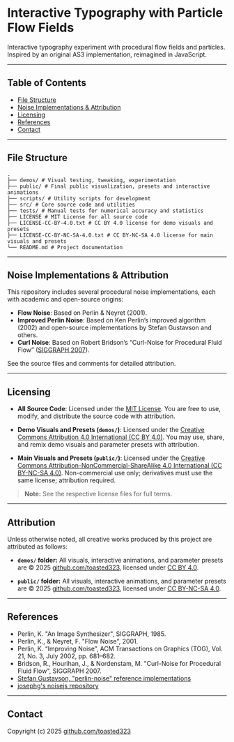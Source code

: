 # Interactive Typography with Particle Flow Fields

Interactive typography experiment with procedural flow fields and particles.
Inspired by an original AS3 implementation, reimagined in JavaScript.

---

## Table of Contents

- [File Structure](#file-structure)
- [Noise Implementations & Attribution](#noise-implementations--attribution)
- [Licensing](#licensing)
- [References](#references)
- [Contact](#contact)

---

## File Structure

```
.
├── demos/ # Visual testing, tweaking, experimentation
├── public/ # Final public visualization, presets and interactive animations
├── scripts/ # Utility scripts for development
├── src/ # Core source code and utilities
├── tests/ # Manual tests for numerical accuracy and statistics
├── LICENSE # MIT License for all source code
├── LICENSE-CC-BY-4.0.txt # CC BY 4.0 license for demo visuals and presets
├── LICENSE-CC-BY-NC-SA-4.0.txt # CC BY-NC-SA 4.0 license for main visuals and presets
└── README.md # Project documentation
```

---

## Noise Implementations & Attribution

This repository includes several procedural noise implementations, each with academic and open-source origins:

- **Flow Noise**: Based on Perlin & Neyret (2001).
- **Improved Perlin Noise**: Based on Ken Perlin’s improved algorithm (2002) and open-source implementations by Stefan Gustavson and others.
- **Curl Noise**: Based on Robert Bridson’s “Curl-Noise for Procedural Fluid Flow” ([SIGGRAPH 2007](https://www.cs.ubc.ca/~rbridson/docs/bridson-siggraph2007-curlnoise.pdf)).

See the source files and comments for detailed attribution.

---

## Licensing

- **All Source Code**:
  Licensed under the [MIT License](./LICENSE).
  You are free to use, modify, and distribute the source code with attribution.

- **Demo Visuals and Presets (`demos/`)**:
  Licensed under the [Creative Commons Attribution 4.0 International (CC BY 4.0)](./LICENSE-CC-BY-4.0.txt).
  You may use, share, and remix demo visuals and parameter presets with attribution.

- **Main Visuals and Presets (`public/`)**:
  Licensed under the [Creative Commons Attribution-NonCommercial-ShareAlike 4.0 International (CC BY-NC-SA 4.0)](./LICENSE-CC-BY-NC-SA-4.0.txt).
  Non-commercial use only; derivatives must use the same license; attribution required.

> **Note:**
> See the respective license files for full terms.

---

## Attribution

Unless otherwise noted, all creative works produced by this project are attributed as follows:

- **`demos/` folder:**
  All visuals, interactive animations, and parameter presets are © 2025 [github.com/toasted323](https://github.com/toasted323), licensed under [CC BY 4.0](https://creativecommons.org/licenses/by/4.0/).

- **`public/` folder:**
  All visuals, interactive animations, and parameter presets are © 2025 [github.com/toasted323](https://github.com/toasted323), licensed under [CC BY-NC-SA 4.0](https://creativecommons.org/licenses/by-nc-sa/4.0/).


---

## References

- Perlin, K. "An Image Synthesizer", SIGGRAPH, 1985.
- Perlin, K., & Neyret, F. "Flow Noise", 2001.
- Perlin, K. “Improving Noise”, ACM Transactions on Graphics (TOG), Vol. 21, No. 3, July 2002, pp. 681–682.
- Bridson, R., Hourihan, J., & Nordenstam, M. "Curl-Noise for Procedural Fluid Flow", SIGGRAPH 2007.
- [Stefan Gustavson, "perlin-noise" reference implementations](https://github.com/stegu/perlin-noise)
- [josephg's noisejs repository](https://github.com/josephg/noisejs/blob/master/perlin.js)

---

## Contact

Copyright (c) 2025 [github.com/toasted323](https://github.com/toasted323)
